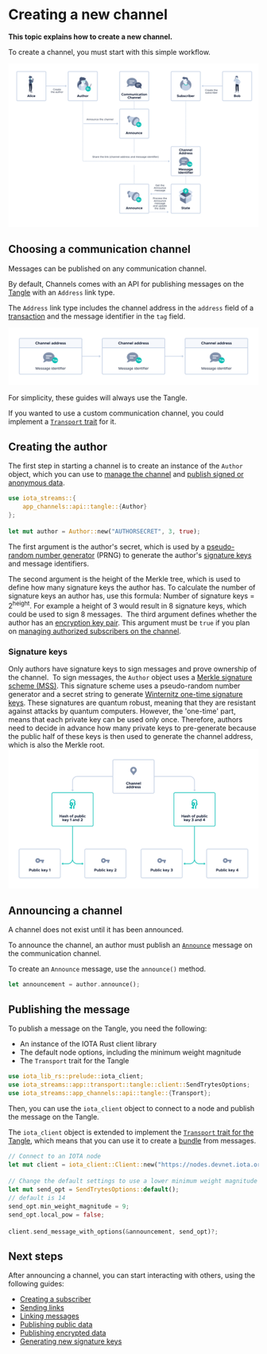 # Creating a new channel

**This topic explains how to create a new channel.**

To create a channel, you must start with this simple workflow.

![Flowchart for starting a channel](../images/announce-flowchart.png)

## Choosing a communication channel

Messages can be published on any communication channel.

By default, Channels comes with an API for publishing messages on the [Tangle](root://getting-started/0.1/network/the-tangle.md) with an `Address` link type.

The `Address` link type includes the channel address in the `address` field of a [transaction](root://getting-started/0.1/transactions/transactions.md) and the message identifier in the `tag` field.

![Header structure](../images/header-structure.png)

For simplicity, these guides will always use the Tangle.

If you wanted to use a custom communication channel, you could implement a [`Transport` trait](https://github.com/iotaledger/streams/blob/master/iota-streams-app/src/transport/mod.rs) for it.

## Creating the author

The first step in starting a channel is to create an instance of the `Author` object, which you can use to [manage the channel](../references/message-types.md#managing-a-channel-as-an-author) and [publish signed or anonymous data](../references/message-types.md#publishing-signed-data-as-an-author).


```rust
use iota_streams::{
    app_channels::api::tangle::{Author}
};

let mut author = Author::new("AUTHORSECRET", 3, true);
```

The first argument is the author's secret, which is used by a [pseudo-random number generator](https://en.wikipedia.org/wiki/Pseudorandom_number_generator) (PRNG) to generate the author's [signature keys](#signature-keys) and message identifiers.

The second argument is the height of the Merkle tree, which is used to define how many signature keys the author has. To calculate the number of signature keys an author has, use this formula: Number of signature keys = 2<sup>height</sup>. For example a height of 3 would result in 8 signature keys, which could be used to sign 8 messages.
    ​
The third argument defines whether the author has an [encryption key pair](#encryption-keys). This argument must be `true` if you plan on [managing authorized subscribers on the channel](../guides/authorizing-subscribers.md).

### Signature keys

Only authors have signature keys to sign messages and prove ownership of the channel.
​
To sign messages, the `Author` object uses a [Merkle signature scheme (MSS)](https://en.wikipedia.org/wiki/Merkle_signature_scheme). This signature scheme uses a pseudo-random number generator and a secret string to generate [Winternitz one-time signature keys](https://en.wikipedia.org/wiki/Hash-based_cryptography#One-time_signature_schemes). These signatures are quantum robust, meaning that they are resistant against attacks by quantum computers. However, the 'one-time' part, means that each private key can be used only once. Therefore, authors need to decide in advance how many private keys to pre-generate because the public half of these keys is then used to generate the channel address, which is also the Merkle root.
​
![Example of a Merkle tree](../images/merkle-tree-channel.png)

## Announcing a channel

A channel does not exist until it has been announced.

To announce the channel, an author must publish an [`Announce`](../references/message-types.md) message on the communication channel.

To create an `Announce` message, use the `announce()` method.

```rust
let announcement = author.announce();
```

## Publishing the message

To publish a message on the Tangle, you need the following:

- An instance of the IOTA Rust client library
- The default node options, including the minimum weight magnitude
- The `Transport` trait for the Tangle

```rust
use iota_lib_rs::prelude::iota_client;
use iota_streams::app::transport::tangle::client::SendTrytesOptions;
use iota_streams::app_channels::api::tangle::{Transport};
```

Then, you can use the `iota_client` object to connect to a node and publish the message on the Tangle.

The `iota_client` object is extended to implement the [`Transport` trait for the Tangle](https://github.com/iotaledger/streams/blob/master/iota-streams-app/src/transport/tangle/client.rs), which means that you can use it to create a [bundle](root://getting-started/0.1/transactions/bundles.md) from messages.


```rust
// Connect to an IOTA node
let mut client = iota_client::Client::new("https://nodes.devnet.iota.org:443");

// Change the default settings to use a lower minimum weight magnitude for the Devnet
let mut send_opt = SendTrytesOptions::default();
// default is 14
send_opt.min_weight_magnitude = 9;
send_opt.local_pow = false;

client.send_message_with_options(&announcement, send_opt)?;
```

## Next steps

After announcing a channel, you can start interacting with others, using the following guides:

- [Creating a subscriber](../guides/creating-a-subscriber.md)
- [Sending links](../guides/sending-links.md)
- [Linking messages](../guides/linking-messages.md)
- [Publishing public data](../guides/publishing-public-data.md)
- [Publishing encrypted data](../guides/publishing-encrypted-data.md)
- [Generating new signature keys](../guides/generating-new-signature-keys.md)

